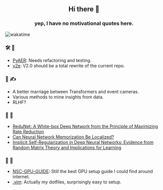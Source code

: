 <h2 align="center">Hi there 👋</h2>
<h3 align="center">yep, I have no motivational quotes here.</h3>

![wakatime](https://wakatime.com/badge/user/31e0b916-8fe8-465f-8019-a85184b4887b.svg)

### 🛠 🔬

- [PyAER](https://github.com/duguyue100/pyaer): Needs refactoring and testing.
- [v2e](https://github.com/SensorsINI/v2e): V2.0 should be a total rewrite of the current repo.

### 🤔 ✍

- A better marriage between Transformers and event cameras.
- Various methods to mine insights from data.
- RLHF?

### 👀 📡

- [ReduNet: A White-box Deep Network from the Principle of Maximizing Rate Reduction](https://arxiv.org/abs/2105.10446)
- [Can Neural Network Memorization Be Localized?](https://arxiv.org/abs/2307.09542)
- [Implicit Self-Regularization in Deep Neural Networks: Evidence from Random Matrix Theory and Implications for Learning](https://jmlr.org/papers/v22/20-410.html)

### 🍬 🎁

- [NSC-GPU-GUIDE](https://github.com/duguyue100/NSC-GPU-GUIDE): Still the best GPU setup guide I could find around internet.
- [.vim](https://github.com/duguyue100/.vim): Actually my dotfiles, surprisingly easy to setup.
